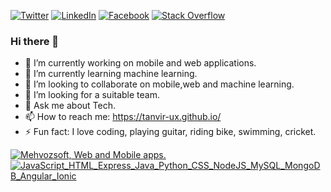 [![Twitter](https://pimp-my-readme.webapp.io/pimp-my-readme/social-media?social=Twitter)](https://twitter.com/tanvir_ux)
[![LinkedIn](https://pimp-my-readme.webapp.io/pimp-my-readme/social-media?social=LinkedIn)](https://www.linkedin.com/in/mdtanviralam/)
[![Facebook](https://pimp-my-readme.webapp.io/pimp-my-readme/social-media?social=Facebook)](https://www.facebook.com/mehvozsoft/)
[![Stack Overflow](https://pimp-my-readme.webapp.io/pimp-my-readme/social-media?social=Stack%20Overflow)](https://stackoverflow.com/users/4763593/tanvir-alam)
### Hi there 👋

- 🔭 I’m currently working on mobile and web applications.
- 🌱 I’m currently learning machine learning.
- 👯 I’m looking to collaborate on mobile,web and machine learning.
- 🤔 I’m looking for a suitable team.
- 💬 Ask me about Tech.
- 📫 How to reach me: https://tanvir-ux.github.io/  
- ⚡ Fun fact: I love coding, playing guitar, riding bike, swimming, cricket.

[![Mehvozsoft, Web and Mobile apps.](https://pimp-my-readme.webapp.io/pimp-my-readme/wavy-banner?subtitle=Web%20and%20Mobile%20apps.&title=Mehvozsoft)](https://pimp-my-readme.webapp.io)
[![JavaScript_HTML_Express_Java_Python_CSS_NodeJS_MySQL_MongoDB_Angular_Ionic](https://pimp-my-readme.webapp.io/pimp-my-readme/technology?technology=JavaScript_HTML_Express_Java_Python_CSS_NodeJS_MySQL_MongoDB_Angular_Ionic)](https://pimp-my-readme.webapp.io)


